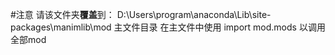 #注意
请该文件夹**覆盖**到：
    D:\Users\program\anaconda\Lib\site-packages\manimlib\mod
    主文件目录
在主文件中使用
    import mod.mods
以调用全部mod 